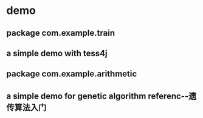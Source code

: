 # demo

## package com.example.train
## a simple demo with tess4j

## package com.example.arithmetic
## a simple demo for genetic algorithm       referenc--遗传算法入门
